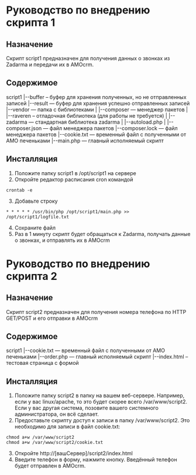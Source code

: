 # Руководство по внедрению скрипта 1

## Назначение

Скрипт script1 предназначен для получения данных о звонках из Zadarma и передачи их в AMOcrm.

## Содержимое

script1
 |--buffer – буфер для хранения полученных, но не отправленных записей
 |--result — буфер для хранения успешно отправленных записей
 |--vendor — папка с библиотеками
 |   |--composer — менеджер пакетов
 |   |--raveren – отладочная библиотека (для работы не требуется)
 |   |--zadarma — стандартная библиотека zadarma
 |   |--autoload.php
 |
 |--composer.json — файл менеджера пакетов
 |--composer.lock — файл менеджера пакетов
 |--cookie.txt — временный файл с полученными от AMO печеньками
 |--main.php — главный исполняемый скрипт

## Инсталляция

1. Положите папку script1 в /opt/script1 на сервере
2. Откройте редактор расписания cron командой

```
crontab -e
```

3. Добавьте строку

```
* * * * * /usr/bin/php /opt/script1/main.php >> /opt/script1/logfile.txt
```

4. Сохраните файл
5. Раз в 1 минуту скрипт будет обращаться к Zadarma, получать данные о звонках, и отправлять их в AMOcrm

# Руководство по внедрению скрипта 2

## Назначение

Скрипт script2 предназначен для получения номера телефона по HTTP GET/POST и его отправки в AMOcrm

## Содержимое

script1
 |--cookie.txt — временный файл с полученными от AMO печеньками
 |--order.php — главный исполняемый скрипт
 |--index.html – тестовая страница с формой

## Инсталляция

1. Положите папку script2 в папку на вашем веб-сервере. Например, если у вас linux/apache, то это будет скорее всего /var/www/script2. Если у вас другая система, позовите вашего системного администратора, он всё сделает.
2. Предоставьте скрипту доступ к записи в папку /var/www/script2. Это необходимо для записи в файл cookie.txt:

```
chmod a+w /var/www/script2
chmod a+w /var/www/script2/cookie.txt
```

3. Откройте http://[вашСервер]/script2/index.html
4. Введите телефон в форму, нажмите кнопку. Введённый телефон будет отправлен в AMOcrm.
